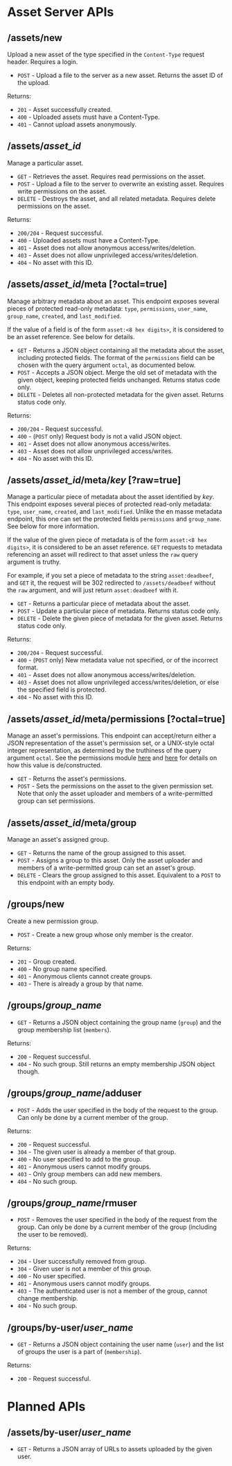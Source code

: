 ﻿Asset Server APIs
=================

/assets/new
-----------

Upload a new asset of the type specified in the `Content-Type` request header. Requires a login.

* `POST` - Upload a file to the server as a new asset. Returns the asset ID of the upload.

Returns:

* `201` - Asset successfully created.
* `400` - Uploaded assets must have a Content-Type.
* `401` - Cannot upload assets anonymously.

/assets/*asset_id*
------------------

Manage a particular asset.

* `GET` - Retrieves the asset. Requires read permissions on the asset.
* `POST` - Upload a file to the server to overwrite an existing asset. Requires write permissions on the asset.
* `DELETE` - Destroys the asset, and all related metadata. Requires delete permissions on the asset.

Returns:

* `200/204` - Request successful.
* `400` - Uploaded assets must have a Content-Type.
* `401` - Asset does not allow anonymous access/writes/deletion.
* `403` - Asset does not allow unprivileged access/writes/deletion.
* `404` - No asset with this ID.


/assets/*asset_id*/meta \[?octal=true\]
---------------------------------------

Manage arbitrary metadata about an asset. This endpoint exposes several pieces of protected read-only metadata: `type`, `permissions`, `user_name`, `group_name`, `created`, and `last_modified`.

If the value of a field is of the form `asset:<8 hex digits>`, it is considered to be an asset reference. See below for details.

* `GET` - Returns a JSON object containing all the metadata about the asset, including protected fields. The format of the `permissions` field can be chosen with the query argument `octal`, as documented below.
* `POST` - Accepts a JSON object. Merge the old set of metadata with the given object, keeping protected fields unchanged. Returns status code only.
* `DELETE` - Deletes all non-protected metadata for the given asset. Returns status code only.

Returns:

* `200/204` - Request successful.
* `400` - (`POST` only) Request body is not a valid JSON object.
* `401` - Asset does not allow anonymous access/writes.
* `403` - Asset does not allow unprivileged access/writes.
* `404` - No asset with this ID.


/assets/*asset_id*/meta/*key* \[?raw=true\]
-------------------------------------------

Manage a particular piece of metadata about the asset identified by *key*. This endpoint exposes several pieces of protected read-only metadata: `type`, `user_name`, `created`, and `last_modified`. Unlike the en masse metadata endpoint, this one can set the protected fields `permissions` and `group_name`. See below for more information.

If the value of the given piece of metadata is of the form `asset:<8 hex digits>`, it is considered to be an asset reference. `GET` requests to metadata referencing an asset will redirect to that asset unless the `raw` query argument is truthy.

For example, if you set a piece of metadata to the string `asset:deadbeef`, and `GET` it, the request will be 302 redirected to `/assets/deadbeef` without the `raw` argument, and will just return `asset:deadbeef` with it.

* `GET` - Returns a particular piece of metadata about the asset.
* `POST` - Update a particular piece of metadata. Returns status code only.
* `DELETE` - Delete the given piece of metadata for the given asset. Returns status code only.

Returns:

* `200/204` - Request successful.
* `400` - (`POST` only) New metadata value not specified, or of the incorrect format.
* `401` - Asset does not allow anonymous access/writes/deletion.
* `403` - Asset does not allow unprivileged access/writes/deletion, or else the specified field is protected.
* `404` - No asset with this ID.


/assets/*asset_id*/meta/permissions \[?octal=true\]
---------------------------------------------------

Manage an asset's permissions. This endpoint can accept/return either a JSON representation of the asset's permission set, or a UNIX-style octal integer representation, as determined by the truthiness of the query argument `octal`. See the permissions module [here](../src/perms.js#L5) and [here](../src/perms.js#L56) for details on how this value is de/constructed.

* `GET` - Returns the asset's permissions.
* `POST` - Sets the permissions on the asset to the given permission set. Note that only the asset uploader and members of a write-permitted group can set permissions.


/assets/*asset_id*/meta/group
-----------------------------

Manage an asset's assigned group.

* `GET` - Returns the name of the group assigned to this asset.
* `POST` - Assigns a group to this asset. Only the asset uploader and members of a write-permitted group can set an asset's group.
* `DELETE` - Clears the group assigned to this asset. Equivalent to a `POST` to this endpoint with an empty body.


/groups/new
-----------

Create a new permission group.

* `POST` - Create a new group whose only member is the creator.

Returns:

* `201` - Group created.
* `400` - No group name specified.
* `401` - Anonymous clients cannot create groups.
* `403` - There is already a group by that name.

/groups/*group_name*
--------------------

* `GET` - Returns a JSON object containing the group name (`group`) and the group membership list (`members`).

Returns:

* `200` - Request successful.
* `404` - No such group. Still returns an empty membership JSON object though.

/groups/*group_name*/adduser
----------------------------

* `POST` - Adds the user specified in the body of the request to the group. Can only be done by a current member of the group.

Returns:

* `200` - Request successful.
* `304` - The given user is already a member of that group.
* `400` - No user specified to add to the group.
* `401` - Anonymous users cannot modify groups.
* `403` - Only group members can add new members.
* `404` - No such group.

/groups/*group_name*/rmuser
----------------------------

* `POST` - Removes the user specified in the body of the request from the group. Can only be done by a current member of the group (including the user to be removed).

Returns:

* `204` - User successfully removed from group.
* `304` - Given user is not a member of this group.
* `400` - No user specified.
* `401` - Anonymous users cannot modify groups.
* `403` - The authenticated user is not a member of the group, cannot change membership.
* `404` - No such group.

/groups/by-user/*user_name*
---------------------------

* `GET` - Returns a JSON object containing the user name (`user`) and the list of groups the user is a part of (`membership`).

Returns:

* `200` - Request successful.

Planned APIs
============

/assets/by-user/*user_name*
---------------------------

* `GET` - Returns a JSON array of URLs to assets uploaded by the given user.
